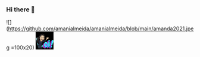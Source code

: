 ### Hi there 👋

![](https://github.com/amanialmeida/amanialmeida/blob/main/amanda2021.jpeg =100x20)
<img src="https://github.com/amanialmeida/amanialmeida/blob/main/amanda2021.jpeg" width="48">

<!--
**amanialmeida/amanialmeida** is a ✨ _special_ ✨ repository because its `README.md` (this file) appears on your GitHub profile.

Here are some ideas to get you started:

- 🔭 I’m currently working on ...
- 🌱 I’m currently learning ...
- 👯 I’m looking to collaborate on ...
- 🤔 I’m looking for help with ...
- 💬 Ask me about ...
- 📫 How to reach me: ...
- 😄 Pronouns: ...
- ⚡ Fun fact: ...
-->
